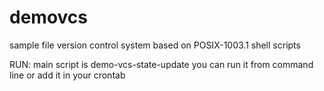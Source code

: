# demovcs
sample file version control system
based on POSIX-1003.1 shell scripts

RUN: main script is demo-vcs-state-update
you can run it from command line or add it in your crontab